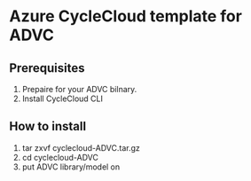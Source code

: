 # Azure CycleCloud template for ADVC

## Prerequisites

1. Prepaire for your ADVC bilnary.
1. Install CycleCloud CLI

## How to install 

1. tar zxvf cyclecloud-ADVC<version>.tar.gz
1. cd cyclecloud-ADVC<version>
1. put ADVC library/model on <template>/blobs directory.
1. pug OSS PBS Pro files on <template>/blobs directory.
1. Rewrite "Files" attribute for your binariy in "project.ini" file. 
1. run "cyclecloud project upload azure-storage" for uploading template to CycleCloud
1. "cyclecloud import_template -f templates/pbs_extended_nfs_advc.txt" for register this template to your CycleCloud

## How to run ADVC

1. Check License Server setting
1. Upload and Modify PBS script file
1. qsub ~/advcrun.sh (sample as below)

<pre><code>
#!/bin/bash 
#PBS -j oe
#PBS -l select=2:ncpus=44
NP=88

## Platform MPI
#MPI_ROOT="/shared/home/azureuser/apps/Solver-2018-R1_3/platform_mpi/bin"
#export MPI_HASIC_UDAPL=ofa-v2-ib0
#export MPI_IB_PKEY="0x8008"

#disable source comamnd in advc-solver.conf
sed -i -e "s/^source/#source/g" ${HOME}/apps/Solver-2019R1_0r19/etc/advc-solver.conf

#Geneeal settings
export ADVC_DIR="/shared/home/azureuser/apps/Solver-2019R1_0r19/bin" 
export ALDE_LICENSE_FILE=27000@<Yout License Server IPAddress>

# MPI settings
export MPI_ROOT="/opt/intel/impi/2018.4.274"
export I_MPI_ROOT=$MPI_ROOT
export I_MPI_DEBUG=9
export I_MPI_FABRICS=shm:ofa # for 2019, use I_MPI_FABRICS=shm:ofi
# H16r 
#export I_MPI_FABRICS=shm:dapl
#export I_MPI_DAPL_PROVIDER=ofa-v2-ib0
#export I_MPI_DYNAMIC_CONNECTION=0
export LD_LIBRARY_PATH=${LD_LIBRARY_PATH}:/shared/home/azureuser/apps/Solver-2019R1_0r19/user_lib
source /opt/intel/compilers_and_libraries/linux/mpi/bin64/mpivars.sh

# running config
INPUT=/mnt/exports/shared/home/azureuser/model_v2.adv

cd ${PBS_O_WORKDIR}
${ADVC_DIR}/ADVCSolver ${INPUT} -np ${NP} | tee ADVC-`date +%Y%m%d_%H-%M-%S`.log
</pre></code>

## Known Issues
1. This tempate support only single administrator. So you have to use same user between superuser(initial Azure CycleCloud User) and deployment user of this template
2. Currently AutoScale is disabled. you have to create execute node and get IP. In addtion, create hosts file for your execute node environment.

# Azure CycleCloud用テンプレート:ADVC(NFS/PBSPro)

[Azure CycleCloud](https://docs.microsoft.com/en-us/azure/cyclecloud/) はMicrosoft Azure上で簡単にCAE/HPC/Deep Learning用のクラスタ環境を構築できるソリューションです。

![Azure CycleCloudの構築・テンプレート構成](https://raw.githubusercontent.com/hirtanak/osspbsdefault/master/AzureCycleCloud-OSSPBSDefault.png "Azure CycleCloudの構築・テンプレート構成")

Azure CyceCloudのインストールに関しては、[こちら](https://docs.microsoft.com/en-us/azure/cyclecloud/quickstart-install-cyclecloud) のドキュメントを参照してください。

ADVC用のテンプレートになっています。
以下の構成、特徴を持っています。

1. OSS PBS ProジョブスケジューラをMasterノードにインストール
2. H16r, H16r_Promo, HC44rs, HB60rsを想定したテンプレート、イメージ
	 - OpenLogic CentOS 7.6 HPC を利用 
3. Masterノードに512GB * 2 のNFSストレージサーバを搭載
	 - Executeノード（計算ノード）からNFSをマウント
4. MasterノードのIPアドレスを固定設定
	 - 一旦停止後、再度起動した場合にアクセスする先のIPアドレスが変更されない

![テンプレート構成](https://raw.githubusercontent.com/hirtanak/osspbsdefault/master/OSSPBSDefaultDiagram.png "テンプレート構成")

OSS PBS Defaultテンプレートインストール方法

前提条件: テンプレートを利用するためには、Azure CycleCloud CLIのインストールと設定が必要です。詳しくは、 [こちら](https://docs.microsoft.com/en-us/azure/cyclecloud/install-cyclecloud-cli) の文書からインストールと展開されたAzure CycleCloudサーバのFQDNの設定が必要です。

1. テンプレート本体をダウンロード
2. 展開、ディレクトリ移動
3. cyclecloudコマンドラインからテンプレートインストール 
   - tar zxvf cyclecloud-ADVC<version>.tar.gz
   - cd cyclecloud-ADVC<version>
   - cyclecloud project upload azure-storage
   - cyclecloud import_template -f templates/pbs_extended_nfs_starccm.txt
4. 削除したい場合、 cyclecloud delete_template ADVC コマンドで削除可能

***
Copyright Hiroshi Tanaka, hirtanak@gmail.com, @hirtanak All rights reserved.
Use of this source code is governed by MIT license that can be found in the LICENSE file.
